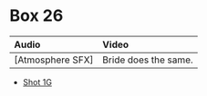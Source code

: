 # Box 26

| Audio | Video |
|:---|:---|
| [Atmosphere SFX] | Bride does the same. |

* [Shot 1G](1G.md)